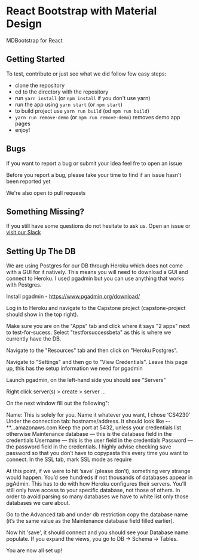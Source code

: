 # React Bootstrap with Material Design
MDBootstrap for React

## Getting Started
To test, contribute or just see what we did follow few easy steps:
- clone the repository
- cd to the directory with the repository
- run `yarn install` (or `npm install` if you don't use yarn)
- run the app using `yarn start` (or `npm start`)
- to build project use `yarn run build` (od `npm run build`)
- `yarn run remove-demo` (or `npm run remove-demo`) removes demo app pages
- enjoy!

## Bugs
If you want to report a bug or submit your idea feel fre to open an issue

Before you report a bug, please take your time to find if an issue hasn't been reported yet

We're also open to pull requests

## Something Missing?
If you still have some questions do not hesitate to ask us. Open an issue or [visit our Slack](https://mdbbetatest.slack.com)

## Setting Up The DB
We are using Postgres for our DB through Heroku which does not come with a GUI for it natively. This means you will need to download a GUI and connect to Heroku. I used pgadmin but you can use anything that works with Postgres.

Install pgadmin - https://www.pgadmin.org/download/

Log in to Heroku and navigate to the Capstone project (capstone-project should show in the top right).

Make sure you are on the "Apps" tab and click where it says "2 apps" next to test-for-sucess. Select "testforsuccessbeta" as this is where we currently have the DB.

Navigate to the "Resources" tab and then click on "Heroku Postgres".

Navigate to "Settings" and then go to "View Credentials". Leave this page up, this has the setup information we need for pgadmin

Launch pgadmin, on the left-hand side you should see "Servers"

Right click server(s) > create > server …

On the next window fill out the following":

Name: This is solely for you. Name it whatever you want, I chose ‘CS4230’
Under the connection tab: hostname/address. It should look like **-**-**...amazonaws.com
Keep the port at 5432, unless your credentials list otherwise
Maintenance database — this is the database field in the credentials
Username — this is the user field in the credentials
Password — the password field in the credentials. I highly advise checking save password so that you don’t have to copypasta this every time you want to connect.
In the SSL tab, mark SSL mode as require

At this point, if we were to hit ‘save’ (please don’t), something very strange would happen. You’d see hundreds if not thousands of databases appear in pgAdmin. This has to do with how Heroku configures their servers. You’ll still only have access to your specific database, not those of others. In order to avoid parsing so many databases we have to white list only those databases we care about.

Go to the Advanced tab and under db restriction copy the database name (it’s the same value as the Maintenance database field filled earlier).

Now hit 'save', it should connect and you should see your Database name populate. If you expand the views, you go to DB -> Schema -> Tables. 

You are now all set up!
